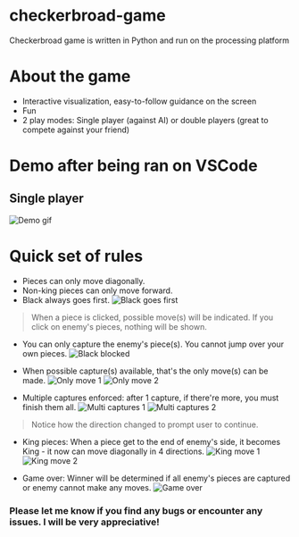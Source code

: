 # checkerbroad-game
Checkerbroad game is written in Python and run on the processing platform

# About the game
* Interactive visualization, easy-to-follow guidance on the screen
* Fun
* 2 play modes: Single player (against AI) or double players (great to compete against your friend)

# Demo after being ran on VSCode

## Single player

![Demo gif](demo/demo_gif.gif)

# Quick set of rules
* Pieces can only move diagonally.
* Non-king pieces can only move forward.
* Black always goes first.
![Black goes first](/demo/black_first.png)
> When a piece is clicked, possible move(s) will be indicated. If you click on enemy's pieces, nothing will be shown.

* You can only capture the enemy's piece(s). You cannot jump over your own pieces.
![Black blocked](/demo/black_block.png)

* When possible capture(s) available, that's the only move(s) can be made.
![Only move 1](demo/only_move1.png)
![Only move 2](demo/only_move2.png)

* Multiple captures enforced: after 1 capture, if there're more, you must finish them all.
![Multi captures 1](demo/multi_capture1.png)
![Multi captures 2](demo/multi_capture2.png)
> Notice how the direction changed to prompt user to continue.

* King pieces: When a piece get to the end of enemy's side, it becomes King - it now can move diagonally in 4 directions.
![King move 1](demo/king_move1.png)
![King move 2](demo/king_move2.png)

* Game over: Winner will be determined if all enemy's pieces are captured or enemy cannot make any moves.
![Game over](demo/game_over.png)

### Please let me know if you find any bugs or encounter any issues. I will be very appreciative!